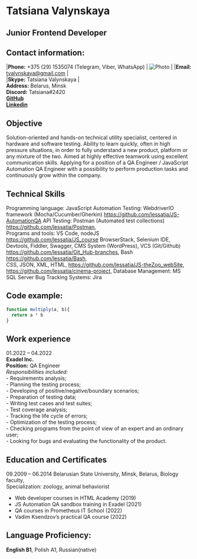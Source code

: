 # Tatsiana Valynskaya

## Junior Frontend Developer
## Contact information:
|**Phone:** +375 (29) 1535074 (Telegram, Viber, WhatsApp)  | ![Photo](https://media-exp1.licdn.com/dms/image/D4E35AQHWMquz9FzAJg/profile-framedphoto-shrink_200_200/0/1653990119991?e=1663596000&v=beta&t=2Ak61Z5AV_1a7Bwu0_5UIgHgr2fmP07TReV41_kw4sg)  |
|**Email:**  tvalynskaya@gmail.com  |  
|**Skype:**  Tatsiana Valynskaya    |  
**Address:**  Belarus, Minsk  
**Discord:** Tatsiana#2420  
**[GitHub](https://github.com/lessatia)**    
**[Linkedin](https://www.linkedin.com/in/tanya-valynskaya)**  

## Objective 

Solution-oriented and hands-on technical utility specialist, centered in hardware and software testing. Ability to learn quickly, often in high pressure situations, in order to fully understand a new product, platform or any mixture of the two. Aimed at highly effective teamwork using excellent communication skills. Applying for a position of a QA Engineer / JavaScript Automation QA Engineer with a possibility to perform production tasks and continuously grow within the company.

## Technical Skills 

Programming language: JavaScript 
Automation Testing: WebdriverIO framework (Mocha/Cucumber/Gherkin) https://github.com/lessatia/JS-AutomationQA 
API Testing: Postman (Automated test collections) https://github.com/lessatia/Postman,     
Programs and tools: VS Code, nodeJS https://github.com/lessatia/JS_course 
BrowserStack, Selenium IDE, Devtools, Fiddler, Swagger, CMS System (WordPress), VCS (Git/Github) https://github.com/lessatia/Git_Hub-branches, 
Bash https://github.com/lessatia/Bash,  
CSS, JSON, XML, HTML, https://github.com/lessatia/JS-theZoo_webSite, https://github.com/lessatia/cinema-project, 
Database Management: MS SQL Server
Bug Tracking Systems: Jira

## Code example:
``` javascript
function multiply(a, b){
  return a * b  
} 
```

## Work experience 

01.2022 – 04.2022        
**Exadel Inc.**    
**Position:** QA Engineer  
*Responsibilities included:*   
                          - Requirements analysis;  
                          - Planning the testing process;   
                          - Developing of positive/negative/boundary scenarios;  
                          - Preparation of testing data;  
                          - Writing test cases and test suites;   
                          - Test coverage analysis;  
                          - Tracking the life cycle of errors;   
                          - Optimization of the testing process;   
                          - Checking programs from the point of view of an expert and an ordinary user;  
                          - Looking for bugs and evaluating the functionality of the product.

## Education and Certificates 

09.2009 – 06.2014 
Belarusian State University, Minsk, Belarus, Biology faculty,   
Specialization: zoology, animal behaviorist            
                                           
* Web developer courses in HTML Academy (2019)  
* JS Automation QA sandbox training in Exadel (2021)    
* QA courses in Prometheus IT School (2022)  
* Vadim Ksendzov’s practical QA course (2022)   

## Language Proficiency:
**English B1**, Polish A1, Russian(native)
